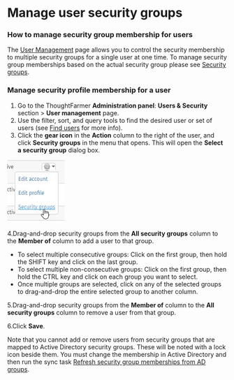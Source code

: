 # Manage user security groups



### How to manage security group membership for users

The [User Management](./) page allows you to control the security membership to multiple security groups for a single user at one time. To manage security group memberships based on the actual security group please see [Security groups](../security/security-groups.md).

### Manage security profile membership for a user

1. Go to the ThoughtFarmer **Administration panel**: **Users & Security** section &gt; **User management** page.
2. Use the filter, sort, and query tools to find the desired user or set of users \(see [Find users](find-users.md) for more info\).
3. Click the **gear icon** in the **Action** column to the right of the user, and click **Security groups** in the menu that opens. This will open the **Select a security group** dialog box.

![](../../.gitbook/assets/1%20%2822%29.jpg)

4.Drag-and-drop security groups from the **All security groups** column to the **Member of** column to add a user to that group.

* To select multiple consecutive groups: Click on the first group, then hold the SHIFT key and click on the last group.
* To select multiple non-consecutive groups: Click on the first group, then hold the CTRL key and click on each group you want to select.
* Once multiple groups are selected, click on any of the selected groups to drag-and-drop the entire selected group to another column.

5.Drag-and-drop security groups from the **Member of** column to the **All security groups** column to remove a user from that group.

6.Click **Save**.

Note that you cannot add or remove users from security groups that are mapped to Active Directory security groups. These will be noted with a lock icon beside them. You must change the membership in Active Directory and then run the sync task [Refresh security group memberships from AD groups](../activity-directory-integration/active-directory-synchronization-tasks.md).

